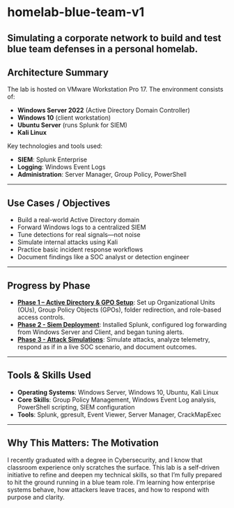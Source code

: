 # homelab-blue-team-v1
Simulating a corporate network to build and test blue team defenses in a personal homelab.
---

## Architecture Summary

The lab is hosted on VMware Workstation Pro 17. The environment consists of:

- **Windows Server 2022** (Active Directory Domain Controller)
- **Windows 10** (client workstation)
- **Ubuntu Server** (runs Splunk for SIEM)
- **Kali Linux**

Key technologies and tools used:
- **SIEM**: Splunk Enterprise
- **Logging**: Windows Event Logs
- **Administration**: Server Manager, Group Policy, PowerShell

---

## Use Cases / Objectives

- Build a real-world Active Directory domain
- Forward Windows logs to a centralized SIEM
- Tune detections for real signals—not noise
- Simulate internal attacks using Kali
- Practice basic incident response workflows
- Document findings like a SOC analyst or detection engineer

---

## Progress by Phase

- **[Phase 1 – Active Directory & GPO Setup](./phase-1-enterprise-setup/README.md)**: Set up Organizational Units (OUs), Group Policy Objects (GPOs), folder redirection, and role-based access controls.
- **[Phase 2 - Siem Deployment](./phase-2-siem-detection/phase-2-siem-deployment.md)**: Installed Splunk, configured log forwarding from Windows Server and Client, and began tuning alerts.
- **[Phase 3 - Attack Simulations](./phase-3-attack-simulations/)**: Simulate attacks, analyze telemetry, respond as if in a live SOC scenario, and document outcomes.

---

## Tools & Skills Used

- **Operating Systems**: Windows Server, Windows 10, Ubuntu, Kali Linux
- **Core Skills**: Group Policy Management, Windows Event Log analysis, PowerShell scripting, SIEM configuration
- **Tools**: Splunk, gpresult, Event Viewer, Server Manager, CrackMapExec

---

## Why This Matters: The Motivation

I recently graduated with a degree in Cybersecurity, and I know that classroom experience only scratches the surface. This lab is a self-driven initiative to refine and deepen my technical skills, so that I’m fully prepared to hit the ground running in a blue team role. I’m learning how enterprise systems behave, how attackers leave traces, and how to respond with purpose and clarity.
